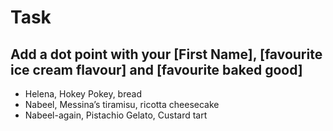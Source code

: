 # Task

## Add a dot point with your [First Name], [favourite ice cream flavour] and [favourite baked good]
* Helena, Hokey Pokey, bread
* Nabeel, Messina’s tiramisu, ricotta cheesecake
* Nabeel-again, Pistachio Gelato, Custard tart 

